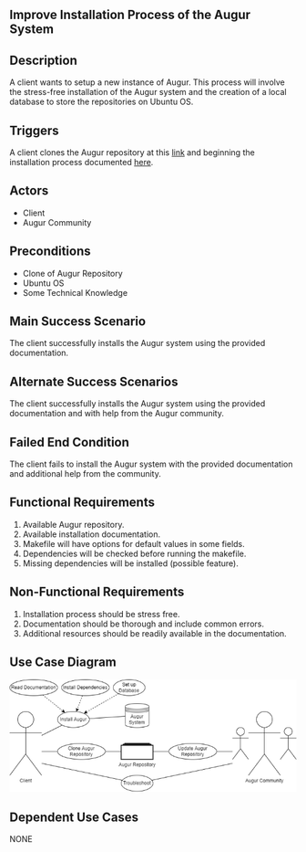 ## Improve Installation Process of the Augur System

## Description 
A client wants to setup a new instance of Augur.  This process will involve the stress-free installation of the Augur system and the creation of a local database to store the repositories on Ubuntu OS.

## Triggers 
A client clones the Augur repository at this [link](http://github.com/chaoss/augur) and beginning the installation process documented [here](https://oss-augur.readthedocs.io/en/main/index.html).

## Actors 
* Client
* Augur Community

## Preconditions 
* Clone of Augur Repository
* Ubuntu OS
* Some Technical Knowledge

## Main Success Scenario
The client successfully installs the Augur system using the provided documentation.

## Alternate Success Scenarios 
The client successfully installs the Augur system using the provided documentation and with help from the Augur community.

## Failed End Condition 
The client fails to install the Augur system with the provided documentation and additional help from the community.

## Functional Requirements
1. Available Augur repository.
2. Available installation documentation.
3. Makefile will have options for default values in some fields.
4. Dependencies will be checked before running the makefile.
5. Missing dependencies will be installed (possible feature).

## Non-Functional Requirements
1. Installation process should be stress free.
2. Documentation should be thorough and include common errors.
3. Additional resources should be readily available in the documentation.

## Use Case Diagram
![Use Case Diagrams](/Sprint1%20Documentation/use-case-diagram_augur.png "use-case-diagram_augur.png")

## Dependent Use Cases
NONE